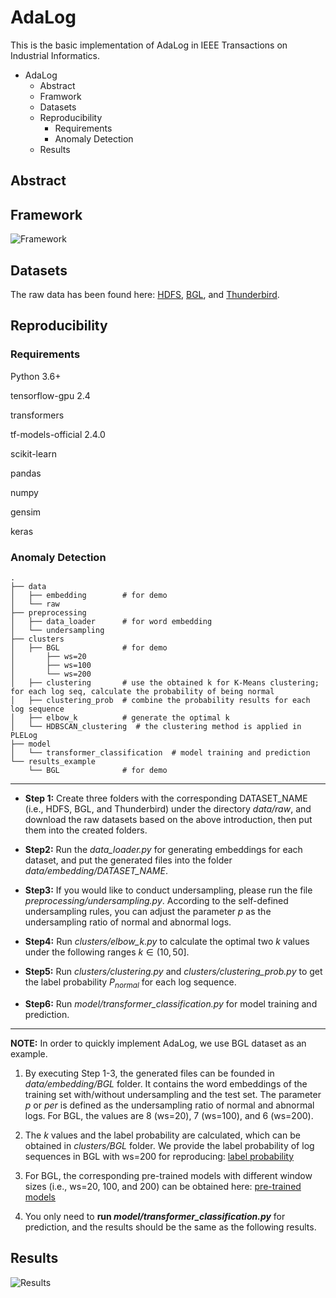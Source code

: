 # AdaLog
This is the basic implementation of AdaLog in IEEE Transactions on Industrial Informatics.
- AdaLog
  - Abstract
  - Framwork
  - Datasets
  - Reproducibility
    - Requirements
    - Anomaly Detection
  - Results

## Abstract

## Framework
![Framework](https://github.com/ICSE2023/AdaLog/blob/main/figures/Framework.png)

## Datasets
The raw data has been found here: [HDFS](https://figshare.com/articles/dataset/HDFS/20472282), [BGL](https://figshare.com/articles/dataset/BGL/20472270), and [Thunderbird](https://figshare.com/articles/dataset/Thunderbird/20472297).


## Reproducibility
### Requirements
Python 3.6+

tensorflow-gpu 2.4

transformers

tf-models-official 2.4.0

scikit-learn

pandas

numpy

gensim

keras 

### Anomaly Detection
```
.
├── data                   
│   ├── embedding        # for demo  
│   └── raw
├── preprocessing
│   ├── data_loader      # for word embedding    
│   └── undersampling     
├── clusters                       
│   ├── BGL              # for demo
│       ├── ws=20
│       ├── ws=100
│       └── ws=200
│   ├── clustering       # use the obtained k for K-Means clustering; for each log seq, calculate the probability of being normal           
│   ├── clustering_prob  # combine the probability results for each log sequence   
│   ├── elbow_k          # generate the optimal k         
│   └── HDBSCAN_clustering  # the clustering method is applied in PLELog            
├── model
│   └── transformer_classification  # model training and prediction               
└── results_example                      
    └── BGL              # for demo
```
*** 
- **Step 1:**
Create three folders with the corresponding DATASET_NAME (i.e., HDFS, BGL, and Thunderbird) under the directory *data/raw*, and download the raw datasets based on the above introduction, then put them into the created folders. 

- **Step2:** 
Run the *data_loader.py* for generating embeddings for each dataset, and put the generated files into the folder *data/embedding/DATASET_NAME*.

- **Step3:**
If you would like to conduct undersampling, please run the file *preprocessing/undersampling.py*. According to the self-defined undersampling rules, you can adjust the parameter *p* as the undersampling ratio of normal and abnormal logs.

- **Step4:** 
Run *clusters/elbow_k.py* to calculate the optimal two *k* values under the following ranges $k\in (10, 50]$.

- **Step5:** 
Run *clusters/clustering.py* and *clusters/clustering_prob.py* to get the label probability $P_{normal}$ for each log sequence.

- **Step6:** 
Run *model/transformer_classification.py* for model training and prediction.

*** 
**NOTE:**
In order to quickly implement AdaLog, we use BGL dataset as an example. 

1. By executing Step 1-3, the generated files can be founded in *data/embedding/BGL* folder. It contains the word embeddings of the training set with/without undersampling and the test set. The parameter *p* or *per* is defined as the undersampling ratio of normal and abnormal logs. For BGL, the values are 8 (ws=20), 7 (ws=100), and 6 (ws=200). 

2. The *k* values and the label probability are calculated, which can be obtained in *clusters/BGL* folder. We provide the label probability of log sequences in BGL with ws=200 for reproducing: [label probability](https://figshare.com/articles/dataset/Probability_BGL_ws_200/25523665)

3. For BGL, the corresponding pre-trained models with different window sizes (i.e., ws=20, 100, and 200) can be obtained here: [pre-trained models](https://figshare.com/articles/software/Pre-trained_model_for_BGL/20472333)
 
4. You only need to **run *model/transformer_classification.py*** for prediction, and the results should be the same as the following results.

## Results
![Results](https://github.com/ICSE2023/AdaLog/blob/main/figures/Results.png)
